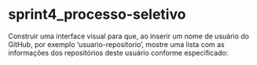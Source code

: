 # sprint4_processo-seletivo
Construir uma interface visual para que, ao inserir um nome de usuário do GitHub, por exemplo ‘usuario-repositorio’, mostre uma lista com as informações dos repositórios deste usuário conforme especificado:
